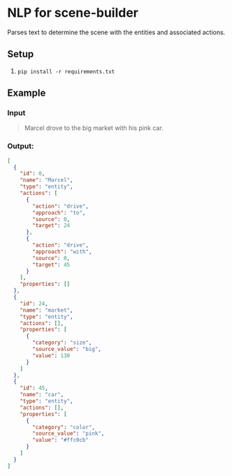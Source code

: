 # NLP for scene-builder
Parses text to determine the scene with the entities and associated actions.

## Setup
1. `pip install -r requirements.txt`

## Example
### Input
> Marcel drove to the big market with his pink car.
### Output:
```json
[
  {
    "id": 0,
    "name": "Marcel",
    "type": "entity",
    "actions": [
      {
        "action": "drive",
        "approach": "to",
        "source": 0,
        "target": 24
      },
      {
        "action": "drive",
        "approach": "with",
        "source": 0,
        "target": 45
      }
    ],
    "properties": []
  },
  {
    "id": 24,
    "name": "market",
    "type": "entity",
    "actions": [],
    "properties": [
      {
        "category": "size",
        "source_value": "big",
        "value": 130
      }
    ]
  },
  {
    "id": 45,
    "name": "car",
    "type": "entity",
    "actions": [],
    "properties": [
      {
        "category": "color",
        "source_value": "pink",
        "value": "#ffc0cb"
      }
    ]
  }
]
```